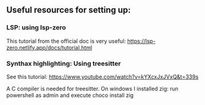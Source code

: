 ## Useful resources for setting up:

### LSP: using lsp-zero

This tutorial from the official doc is very useful: https://lsp-zero.netlify.app/docs/tutorial.html

### Synthax highlighting: Using treesitter 

See this tutorial: https://www.youtube.com/watch?v=kYXcxJxJVxQ&t=339s

A C compiler is needed for treesitter. On windows I installed zig: run powershell as admin and execute choco install zig
